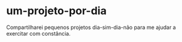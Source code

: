 # um-projeto-por-dia
Compartilharei pequenos projetos dia-sim-dia-não para me ajudar a exercitar com constância.
